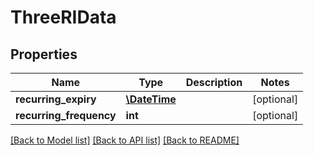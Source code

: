 # ThreeRIData

## Properties
Name | Type | Description | Notes
------------ | ------------- | ------------- | -------------
**recurring_expiry** | [**\DateTime**](\DateTime.md) |  | [optional] 
**recurring_frequency** | **int** |  | [optional] 

[[Back to Model list]](../../README.md#documentation-for-models) [[Back to API list]](../../README.md#documentation-for-api-endpoints) [[Back to README]](../../README.md)

